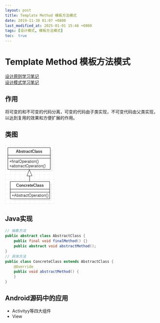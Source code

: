 ```yaml
---
layout: post
title: Template Method 模板方法模式
date: 2019-11-30 01:07 +0800
last_modified_at: 2025-01-01 15:46 +0800
tags: [设计模式, 模板方法模式]
toc:  true
---
```


# Template Method 模板方法模式

[设计原则学习笔记](https://www.jianshu.com/p/f7f79adad32b)  
[设计模式学习笔记](https://www.jianshu.com/p/08bf9381697c)  
## 作用
将可变的和不可变的代码分离，可变的代码由子类实现，不可变代码由父类实现，以达到复用的效果和方便扩展的作用。
## 类图
![模板方法模式类图](https://github.com/Charles199310/Charles199310.github.io/blob/main/assets/images/template_method_01.PNG?raw=true)
## Java实现
```Java
// 抽象方法
public abstract class AbstractClass {
    public final void finalMethod() {}
    public abstract void abstractMethod();
}
// 具体方法
public class ConcreteClass extends AbstractClass {
    @Override
    public void abstractMethod() {
    }
}
```
## Android源码中的应用
* Activityy等四大组件
* View
